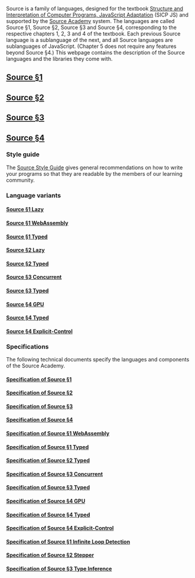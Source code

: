   Source is a family of languages, designed for the textbook
  <a href="https://sourceacademy.org/sicpjs">Structure and Interpretation
  of Computer Programs, JavaScript Adaptation</a> (SICP JS) and supported by the
  <a href="https://sourceacademy.org">Source Academy</a> system.  The languages are
  called Source §1, Source §2, Source §3 and Source §4, corresponding to the
  respective chapters 1, 2, 3 and 4 of the textbook. Each previous Source
  language is a sublanguage of the next, and all Source languages are
  sublanguages of JavaScript. (Chapter 5 does not require any features beyond
  Source §4.) This webpage contains the description of the Source languages
  and the libraries they come with.

## <a href="source_1/">Source §1</a>
  
## <a href="source_2/">Source §2</a>

## <a href="source_3/">Source §3</a>

## <a href="source_4/">Source §4</a>

### Style guide

The <a href="source_styleguide.pdf">Source Style Guide</a> gives general
recommendations on how to write your programs so that they are readable by
the members of our learning community.

### Language variants

#### <a href="source_1_lazy/">Source §1 Lazy</a>
  
#### <a href="source_1_wasm/">Source §1 WebAssembly</a>

#### <a href="source_1_typed/">Source §1 Typed</a>
  
#### <a href="source_2_lazy/">Source §2 Lazy</a>

#### <a href="source_2_typed/">Source §2 Typed</a>

#### <a href="source_3_concurrent/">Source §3 Concurrent</a>

#### <a href="source_3_typed/">Source §3 Typed</a>

#### <a href="source_4_gpu/">Source §4 GPU</a>

#### <a href="source_4_typed/">Source §4 Typed</a>

#### <a href="source_4_explicit-control/">Source §4 Explicit-Control</a>

### Specifications

The following technical documents specify the languages and components of
the Source Academy. 

#### <a href="source_1.pdf">Specification of Source §1</a>
  
#### <a href="source_2.pdf">Specification of Source §2</a>
  
#### <a href="source_3.pdf">Specification of Source §3</a>
  
#### <a href="source_4.pdf">Specification of Source §4</a>
  
#### <a href="source_1_wasm.pdf">Specification of Source §1 WebAssembly</a>

#### <a href="source_1_typed.pdf">Specification of Source §1 Typed</a>
  
#### <a href="source_2_typed.pdf">Specification of Source §2 Typed</a>

#### <a href="source_3_concurrent.pdf">Specification of Source §3 Concurrent</a>

#### <a href="source_3_typed.pdf">Specification of Source §3 Typed</a>

#### <a href="source_4_gpu.pdf">Specification of Source §4 GPU</a>

#### <a href="source_4_typed.pdf">Specification of Source §4 Typed</a>

#### <a href="source_4_explicitcontrol.pdf">Specification of Source §4 Explicit-Control</a>

#### <a href="source_1_infinite_loop_detection.pdf">Specification of Source §1 Infinite Loop Detection</a>

#### <a href="source_2_stepper.pdf">Specification of Source §2 Stepper</a>

#### <a href="source_3_type_inference.pdf">Specification of Source §3 Type Inference</a>
